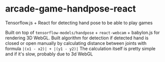 # arcade-game-handpose-react

Tensorflow.js + React for detecting hand pose to be able to play games

Built on top of `tensorflow-models/handpose` + `react-webcam` + babylon.js for rendering 3D WebGL.
Built algorithm for detection if detected hand is closed or open manually by calculating distance between joints with formula `|(x1 - x2)| + |(y1 - y2)|`
The calculation itself is pretty simple and if it's slow, probably due to 3d WebGL
